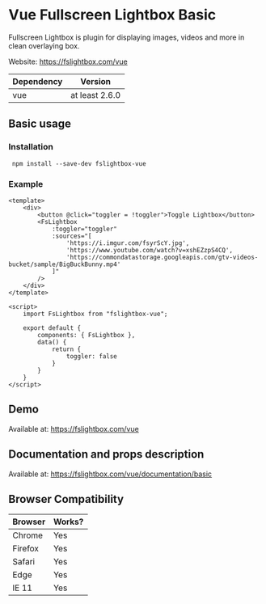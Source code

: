 # Vue Fullscreen Lightbox Basic
Fullscreen Lightbox is plugin for displaying images, videos and more in clean overlaying box.

Website: https://fslightbox.com/vue

| Dependency | Version |
| --- | --- |
| vue | at least 2.6.0 |


## Basic usage

### Installation

```
 npm install --save-dev fslightbox-vue
```

### Example

```vue
<template>
    <div>
        <button @click="toggler = !toggler">Toggle Lightbox</button>
        <FsLightbox
            :toggler="toggler"
            :sources="[
                'https://i.imgur.com/fsyrScY.jpg',
                'https://www.youtube.com/watch?v=xshEZzpS4CQ',
                'https://commondatastorage.googleapis.com/gtv-videos-bucket/sample/BigBuckBunny.mp4'
            ]"
        />
    </div>
</template>

<script>
    import FsLightbox from "fslightbox-vue";

    export default {
        components: { FsLightbox },
        data() {
            return {
                toggler: false
            }
        }
    }
</script>
```

## Demo
Available at: https://fslightbox.com/vue

## Documentation and props description
Available at: https://fslightbox.com/vue/documentation/basic

## Browser Compatibility

| Browser | Works? |
| --- | --- |
| Chrome | Yes |
| Firefox | Yes |
| Safari | Yes |
| Edge | Yes |
| IE 11 | Yes |
